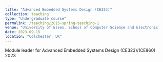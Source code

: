```yaml
---
title: "Advanced Embedded Systems Design (CE323)"
collection: teaching
type: "Undergraduate course"
permalink: /teaching/2015-spring-teaching-1
venue: "University of Essex, School of Computer Science and Electronic Engineering (CSEE)"
date: 2023-09-15
location: "Colchester, UK"
---
```


Module leader for Advanced Embedded Systems Design (CE323)/(CE860)  2023


